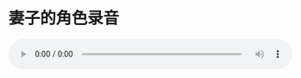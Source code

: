 # 妻子的角色录音

<audio style="width: 100%;" preload="false" controls controlslist="nodownload"><source src="//cdn.wechat.edu.pl/audio/mp3/old/12266.mp3" type="audio/mpeg">Your browser does not support the audio element.</audio>



